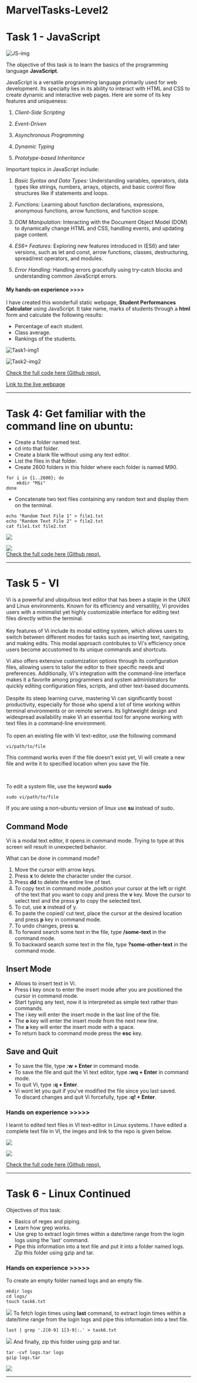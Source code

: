 # MarvelTasks-Level2

# Task 1 - JavaScript

![JS-img](https://cdn.pixabay.com/photo/2015/04/23/17/41/javascript-736400_1280.png)

The objective of this task is to learn the basics of the programming language **JavaScript**.

JavaScript is a versatile programming language primarily used for web development. Its specialty lies in its ability to interact with HTML and CSS to create dynamic and interactive web pages. Here are some of its key features and uniqueness:

1. *Client-Side Scripting*

2. *Event-Driven*

3. *Asynchronous Programming*

4. *Dynamic Typing* 

5. *Prototype-based Inheritance* 

Important topics in JavaScript include:

1. *Basic Syntax and Data Types:* Understanding variables, operators, data types like strings, numbers, arrays, objects, and basic control flow structures like if statements and loops.

2. *Functions:* Learning about function declarations, expressions, anonymous functions, arrow functions, and function scope.

3. *DOM Manipulation:* Interacting with the Document Object Model (DOM) to dynamically change HTML and CSS, handling events, and updating page content.

4. *ES6+ Features:* Exploring new features introduced in (ES6) and later versions, such as let and const, arrow functions, classes, destructuring, spread/rest operators, and modules.

5. *Error Handling:* Handling errors gracefully using try-catch blocks and understanding common JavaScript errors.

#### My hands-on experience >>>>

I have created this wonderfull static webpage, **Student Performances Calculator** using JavaScript. It take name, marks of students through a **html** form and calculate the following results:

* Percentage of each student.
* Class average.
* Rankings of the students.

![Task1-img1](https://img.playbook.com/fYKBWGTmPHI_UK8tueDTfW8c1BK9IFjIFQ3ML85o27k/Z3M6Ly9wbGF5Ym9v/ay1hc3NldHMtcHVi/bGljLzAzZWQ3ZWZj/LTJlMjMtNDY5Zi05/MjZkLWE3YzA3OTky/MTQxOQ)

![Task2-img2](https://img.playbook.com/bruZqjlcu__1DUwo8o0cC7YhEDUrE3uxpPuej7JQiGg/Z3M6Ly9wbGF5Ym9v/ay1hc3NldHMtcHVi/bGljLzY0N2NkMGEx/LTMxNmEtNGE1Zi04/NjY2LTc0YTM3NDAy/MTY2Nw)

[Check the full code here (Github repo).](https://github.com/DARSHANSV15/MarvelTasks-Level2/tree/main/Task1_JavaScript)

[Link to the live webpage](https://student-performance-calculator.netlify.app/)
________________________________________
# Task 4: Get familiar with the command line on ubuntu:

* Create a folder named test.
* cd into that folder.
* Create a blank file without using any text editor.
* List the files in that folder.
* Create 2600 folders in this folder where each folder is named M90.
```shell
for i in {1..2600}; do
    mkdir "M$i"
done
```
* Concatenate two text files containing any random text and display them on the terminal.
```shell
echo "Random Text File 1" > file1.txt
echo "Random Text File 2" > file2.txt
cat file1.txt file2.txt
```
![](https://img.playbook.com/WRowWO_KNQkxpIRH3UckRfbZ0cRodQDZHid0eur5XAU/Z3M6Ly9wbGF5Ym9v/ay1hc3NldHMtcHVi/bGljLzVlMTM2YTcx/LWY3N2ItNGEyMS05/Yjc5LTJhYmY3ZGY4/NGUwYQ)

![](https://img.playbook.com/Mc1LEdbvOjzHSmuGyO_bGaJ6OXaNXUGm64hjQuoMbkg/Z3M6Ly9wbGF5Ym9v/ay1hc3NldHMtcHVi/bGljLzA4NTU4Mjk2/LTFkMTktNDRhZi1i/YmM0LTlkMmUwMWY0/YjIzOQ)
<br>
[Check the full code here (Github repo).](https://github.com/DARSHANSV15/MarvelTasks-Level2/tree/main/Task4_UbuntuCLI)
<br>
_____

# Task 5 - VI

Vi is a powerful and ubiquitous text editor that has been a staple in the UNIX and Linux environments. Known for its efficiency and versatility, Vi provides users with a minimalist yet highly customizable interface for editing text files directly within the terminal.  
<br>
Key features of Vi include its modal editing system, which allows users to switch between different modes for tasks such as inserting text, navigating, and making edits. This modal approach contributes to Vi's efficiency once users become accustomed to its unique commands and shortcuts.

Vi also offers extensive customization options through its configuration files, allowing users to tailor the editor to their specific needs and preferences. Additionally, Vi's integration with the command-line interface makes it a favorite among programmers and system administrators for quickly editing configuration files, scripts, and other text-based documents.  
<br>
Despite its steep learning curve, mastering Vi can significantly boost productivity, especially for those who spend a lot of time working within terminal environments or on remote servers. Its lightweight design and widespread availability make Vi an essential tool for anyone working with text files in a command-line environment.
<br><br>
To open an existing file with Vi text-editor, use the following command
```shell
vi/path/to/file
```
This command works even if the file doesn't exist yet, Vi will create a new file and write it to specified location when you save the file.  

<br>

To edit a system file, use the keyword **sudo**
```shell
sudo vi/path/to/file
```
If you are using a non-ubuntu version of linux use **su** instead of sudo.  

## Command Mode
Vi is a modal text editor, it opens in command mode. Trying to type at this screen will result in unexpected behavior.  

What can be done in command mode?
1. Move the cursor with arrow keys.
2. Press **x** to delete the character under the cursor.
3. Press **dd** to delete the entire line of text.
4. To copy text in command mode ,position your cursor at the left or right of the text that you want to copy and press the **v**  key. Move the cursor to select text and the press **y** to copy the selected text.
5. To cut, use **x** instead of y.
6. To paste the copied/ cut text, place the cursor at the desired location and press **p** key in command mode.  
7. To undo changes, press **u**.  
8. To forward search some text in the file, type **/some-text** in the command mode.  
9. To backward search some text in the file, type **?some-other-text** in the command mode.  

## Insert Mode
* Allows to insert text in Vi.  
* Press **i** key once to enter the insert mode after you are positioned the cursor in command mode.  
* Start typing any text, now it is interpreted as simple text rather than commands.  
* The i key will enter the insert mode in the last line of the file.  
* The **o** key will enter the insert mode from the next new line.  
* The **a** key will enter the insert mode with a space.  
* To return back to command mode press the **esc** key.  

## Save and Quit
* To save the file, type **:w + Enter** in command mode.  
* To save the file and quit the Vi text editor, type **:wq + Enter** in command mode.  
* To quit Vi, type **:q + Enter**.  
* Vi wont let you quit if you've modified the file since you last saved.  
To discard changes and quit Vi forcefully, type **:q! + Enter**.  

### Hands on experience >>>>>
I learnt to edited text files in VI text-editor in Linux systems. I have edited a complete text file in VI, the imges and link to the repo is given below.  

![](https://img.playbook.com/Al1rMhZmvL7-be13uPz-mqO9djXBnXZ99Z44dlN7BNA/Z3M6Ly9wbGF5Ym9v/ay1hc3NldHMtcHVi/bGljLzc3MDM3MGI3/LTQ0MDMtNGE4OC1i/YmU0LWVlM2Y4Zjky/OGY0NA)

![](https://img.playbook.com/grcS7bRhXgDNSG9mMlZ4gPEVMyt54bb1sN7GIuhqvtk/Z3M6Ly9wbGF5Ym9v/ay1hc3NldHMtcHVi/bGljL2FlOGVlZjY2/LWIzNzEtNGZkYi05/NGYyLTMxOTMwMjEw/MTkyYQ)

[Check the full code here (Github repo).](https://github.com/DARSHANSV15/MarvelTasks-Level2/tree/main/Task5_VI)
_____

# Task 6 - Linux Continued

Objectives of this task:
* Basics of regex and piping.
* Learn how grep works.
* Use grep to extract login times within a date/time range from the login logs using the 'last' command.
* Pipe this information into a text file and put it into a folder named logs. Zip this folder using gzip and tar.  

### Hands on experience >>>>>

To create an empty folder named logs and an empty file.  
```shell
mkdir logs
cd logs/
touch task6.txt
```  
![](https://img.playbook.com/v6stDpEFvEv85cEl8SJov0gz-3NlwLm80vkIvb5vyeY/Z3M6Ly9wbGF5Ym9v/ay1hc3NldHMtcHVi/bGljL2MwY2FjZTQ4/LWMzNjAtNGJhMS04/NDgwLWY4YjliMWM0/MDliYw)
To fetch login times using **last** command, to extract login times within a date/time range from the login logs and  pipe this information into a text file. 
```shell
last | grep '.2[0-9] 1[3-9]:.' > task6.txt
```  
![](https://img.playbook.com/Rh-gYLlHjlarNUgXpUDLSIXgkjvre9Juf9Yn1xTXINQ/Z3M6Ly9wbGF5Ym9v/ay1hc3NldHMtcHVi/bGljL2RiNDRkZjMx/LTBiN2ItNGJhMS1i/ZTBjLWE5YmNjOTFj/NTFmNw)
And finally, zip this folder using gzip and tar.  
```shell
tar -cvf logs.tar logs
gzip logs.tar
```  
![](https://img.playbook.com/xAgLCJjB2SDgO5Z8PQHLMpOwM3Yt2scWiHC0ZeTPjmg/Z3M6Ly9wbGF5Ym9v/ay1hc3NldHMtcHVi/bGljLzJmMmY3NGRi/LWFiYTEtNDIwNy1h/ZWU3LTQzZThmMzU1/Y2ExMw)
_____